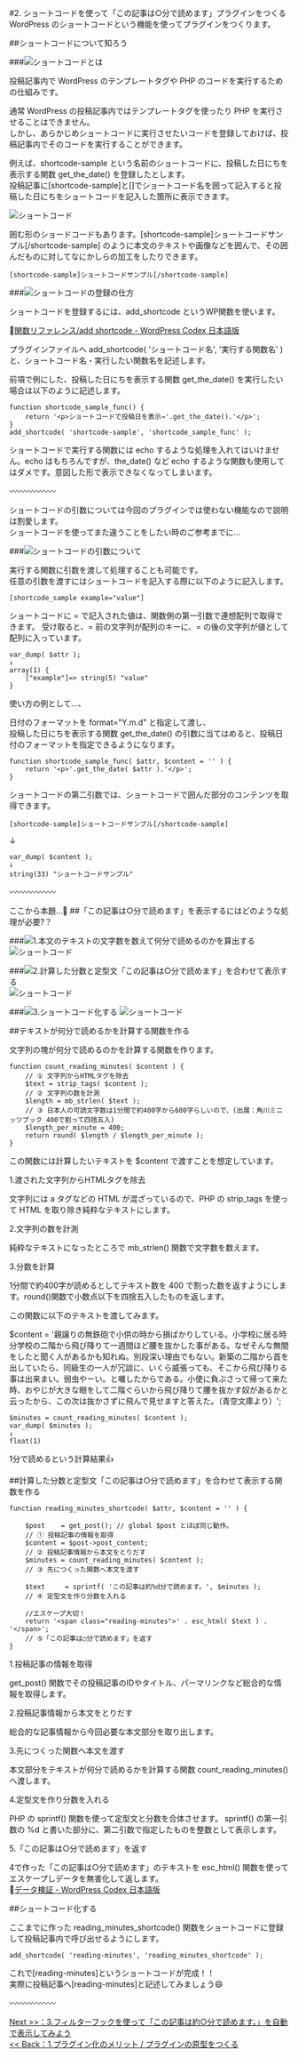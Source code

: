 #2. ショートコードを使って「この記事は○分で読めます」プラグインをつくる
WordPress のショートコードという機能を使ってプラグインをつくります。


##ショートコードについて知ろう

###![](images/title.png)ショートコードとは

投稿記事内で WordPress のテンプレートタグや PHP のコードを実行するための仕組みです。

通常 WordPress の投稿記事内ではテンプレートタグを使ったり PHP を実行させることはできません。  
しかし、あらかじめショートコードに実行させたいコードを登録しておけば、投稿記事内でそのコードを実行することができます。

例えば、shortcode-sample という名前のショートコードに、投稿した日にちを表示する関数 get_the_date() を登録したとします。  
投稿記事に[shortcode-sample]と[]でショートコード名を囲って記入すると投稿した日にちをショートコードを記入した箇所に表示できます。

![ショートコード](images/2-2.png)

囲む形のショードコードもあります。[shortcode-sample]ショートコードサンプル[/shortcode-sample] のように本文のテキストや画像などを囲んで、その囲んだものに対してなにかしらの加工をしたりできます。

```
[shortcode-sample]ショートコードサンプル[/shortcode-sample]
```

###![](images/title.png)ショートコードの登録の仕方

ショートコードを登録するには、add_shortcode というWP関数を使います。  

:link:[関数リファレンス/add shortcode - WordPress Codex 日本語版](http://wpdocs.osdn.jp/%E9%96%A2%E6%95%B0%E3%83%AA%E3%83%95%E3%82%A1%E3%83%AC%E3%83%B3%E3%82%B9/add_shortcode)  
  
プラグインファイルへ add_shortcode( 'ショートコード名', '実行する関数名' ) と、ショートコード名・実行したい関数名を記述します。  
  
前項で例にした、投稿した日にちを表示する関数 get_the_date() を実行したい場合は以下のように記述します。

```
function shortcode_sample_func() {
    return '<p>ショートコードで投稿日を表示→'.get_the_date().'</p>';
}
add_shortcode( 'shortcode-sample', 'shortcode_sample_func' );
```
   
ショートコードで実行する関数には echo するような処理を入れてはいけません。echo はもちろんですが、the_date() など echo するような関数も使用してはダメです。意図した形で表示できなくなってしまいます。

:wavy_dash::wavy_dash::wavy_dash::wavy_dash::wavy_dash::wavy_dash:

ショートコードの引数については今回のプラグインでは使わない機能なので説明は割愛します。  
ショートコードを使ってまた違うことをしたい時のご参考までに…

###![](images/title.png)ショートコードの引数について

実行する関数に引数を渡して処理することも可能です。  
任意の引数を渡すにはショートコードを記入する際に以下のように記入します。

```
[shortcode_sample example="value"]
```

ショートコードに = で記入された値は、関数側の第一引数で連想配列で取得できます。
受け取ると、= 前の文字列が配列のキーに、= の後の文字列が値として配列に入っています。  

```
var_dump( $attr );
↓
array(1) { 
 	["example"]=> string(5) "value" 
}
```

使い方の例として…、

日付のフォーマットを format="Y.m.d" と指定して渡し、  
投稿した日にちを表示する関数 get_the_date() の引数に当てはめると、投稿日付のフォーマットを指定できるようになります。

```
function shortcode_sample_func( $attr, $content = '' ) {
	return '<p>'.get_the_date( $attr ).'</p>';
}
```

ショートコードの第二引数では、ショートコードで囲んだ部分のコンテンツを取得できます。

```
[shortcode-sample]ショートコードサンプル[/shortcode-sample]
```
↓  

```
var_dump( $content );
↓
string(33) "ショートコードサンプル" 
```
:wavy_dash::wavy_dash::wavy_dash::wavy_dash::wavy_dash::wavy_dash:  

ここから本題…:muscle:
##「この記事は○分で読めます」を表示するにはどのような処理が必要?？

###![](images/title.png)1.本文のテキストの文字数を数えて何分で読めるのかを算出する  
![ショートコード](images/2-3.png)
    
###![](images/title.png)2.計算した分数と定型文「この記事は○分で読めます」を合わせて表示する  
![ショートコード](images/2-4.png)

###![](images/title.png)3.ショートコード化する
![ショートコード](images/2-5.png)


##テキストが何分で読めるかを計算する関数を作る

文字列の塊が何分で読めるのかを計算する関数を作ります。  

```
function count_reading_minutes( $content ) {
	// ① 文字列からHTMLタグを除去
	$text = strip_tags( $content );
	// ② 文字列の数を計測
	$length = mb_strlen( $text );
	// ③ 日本人の可読文字数は1分間で約400字から600字らしいので、(出展：角川ミニッツブック 400で割って四捨五入)
	$length_per_minute = 400; 
	return round( $length / $length_per_minute );
}
```

この関数には計算したいテキストを $content で渡すことを想定しています。

1.渡された文字列からHTMLタグを除去   
  
文字列には a タグなどの HTML が混ざっているので、PHP の strip_tags を使って HTML を取り除き純粋なテキストにします。
   
2.文字列の数を計測  
  
純粋なテキストになったところで mb_strlen() 関数で文字数を数えます。

3.分数を計算  
  
1分間で約400字が読めるとしてテキスト数を 400 で割った数を返すようにします。round()関数で小数点以下を四捨五入したものを返します。

この関数に以下のテキストを渡してみます。

$content = '親譲りの無鉄砲で小供の時から損ばかりしている。小学校に居る時分学校の二階から飛び降りて一週間ほど腰を抜かした事がある。なぜそんな無闇をしたと聞く人があるかも知れぬ。別段深い理由でもない。新築の二階から首を出していたら、同級生の一人が冗談に、いくら威張っても、そこから飛び降りる事は出来まい。弱虫やーい。と囃したからである。小使に負ぶさって帰って来た時、おやじが大きな眼をして二階ぐらいから飛び降りて腰を抜かす奴があるかと云ったから、この次は抜かさずに飛んで見せますと答えた。（青空文庫より）';

```
$minutes = count_reading_minutes( $content );
var_dump( $minutes );
↓
float(1)
```
1分で読めるという計算結果:thumbsup:

##計算した分数と定型文「この記事は○分で読めます」を合わせて表示する関数を作る

```
function reading_minutes_shortcode( $attr, $content = '' ) {

	$post    = get_post(); // global $post とほぼ同じ動作。
	// ① 投稿記事の情報を取得
	$content = $post->post_content;
	// ② 投稿記事情報から本文をとりだす
	$minutes = count_reading_minutes( $content );
	// ③ 先につくった関数へ本文を渡す
	
	$text     = sprintf( 'この記事は約%d分で読めます。', $minutes );
	// ④ 定型文を作り分数を入れる

	//エスケープ大切！
	return '<span class="reading-minutes">' . esc_html( $text ) . '</span>';
	// ⑤「この記事は○分で読めます」を返す
}
```

1.投稿記事の情報を取得  
  
get_post() 関数でその投稿記事のIDやタイトル、パーマリンクなど総合的な情報を取得します。

2.投稿記事情報から本文をとりだす  
    
総合的な記事情報から今回必要な本文部分を取り出します。

3.先につくった関数へ本文を渡す 
   
本文部分をテキストが何分で読めるかを計算する関数 count_reading_minutes() へ渡します。

4.定型文を作り分数を入れる  
  
PHP の sprintf() 関数を使って定型文と分数を合体させます。
sprintf() の第一引数の %d と書いた部分に、第二引数で指定したものを整数として表示します。

5.「この記事は○分で読めます」を返す 
  
4で作った「この記事は○分で読めます」のテキストを esc_html() 関数を使ってエスケープしデータを無害化して返します。  
:link:[データ検証 - WordPress Codex 日本語版](http://wpdocs.osdn.jp/%E3%83%87%E3%83%BC%E3%82%BF%E6%A4%9C%E8%A8%BC)
   
   
##ショートコード化する

ここまでに作った reading_minutes_shortcode() 関数をショートコードに登録して投稿記事内で呼び出せるようにします。 

```
add_shortcode( 'reading-minutes', 'reading_minutes_shortcode' );
```

これで[reading-minutes]というショートコードが完成！！  
実際に投稿記事へ[reading-minutes]と記述してみましょう:smile:  
  
:wavy_dash::wavy_dash::wavy_dash::wavy_dash::wavy_dash::wavy_dash:  
 
[ Next >>：3.フィルターフックを使って「この記事は約○分で読めます。」を自動で表示してみよう](https://github.com/wckansai2016/plugin-hands-on/blob/master/plugin_hands_on_3.md)   
[<< Back：1.プラグイン化のメリット / プラグインの原型をつくる](https://github.com/wckansai2016/plugin-hands-on/blob/master/plugin_hands_on_1.md)   
  
  